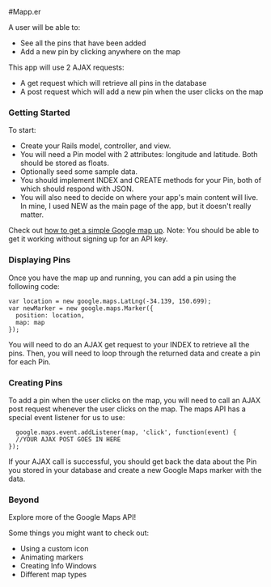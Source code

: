 #Mapp.er

A user will be able to:
- See all the pins that have been added
- Add a new pin by clicking anywhere on the map

This app will use 2 AJAX requests:
- A get request which will retrieve all pins in the database
- A post request which will add a new pin when the user clicks on the map

### Getting Started

To start:
- Create your Rails model, controller, and view.
- You will need a Pin model with 2 attributes: longitude and latitude.  Both should be stored as floats.
- Optionally seed some sample data.
- You should implement INDEX and CREATE methods for your Pin, both of which should respond with JSON.
- You will also need to decide on where your app's main content will live.  In mine, I used NEW as the main page of the app, but it doesn't really matter.

Check out [how to get a simple Google map up](https://developers.google.com/maps/documentation/javascript/tutorial). Note: You should be able to get it working without signing up for an API key.

### Displaying Pins

Once you have the map up and running, you can add a pin using the following code:

```
var location = new google.maps.LatLng(-34.139, 150.699);
var newMarker = new google.maps.Marker({
  position: location,
  map: map
});
```

You will need to do an AJAX get request to your INDEX to retrieve all the pins.  Then, you will need to loop through the returned data and create a pin for each Pin.

### Creating Pins

To add a pin when the user clicks on the map, you will need to call an AJAX post request whenever the user clicks on the map.  The maps API has a special event listener for us to use:

```
  google.maps.event.addListener(map, 'click', function(event) {
  //YOUR AJAX POST GOES IN HERE
});
```

If your AJAX call is successful, you should get back the data about the Pin you stored in your database and create a new Google Maps marker with the data.

### Beyond

Explore more of the Google Maps API!

Some things you might want to check out:
- Using a custom icon
- Animating markers
- Creating Info Windows
- Different map types
